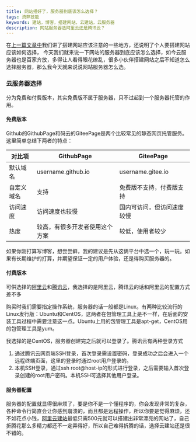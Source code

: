```yaml
---
title: 网站搭好了，服务器到底该怎么选择？
tags: 流弊技能
keywords: 建站，博客，搭建网站，云建站，云服务器
description: 网站服务器选阿里云还是腾讯云？
---
```


在[上一篇文章中](https://huhansome.github.io/2020/10/make-site/)我们讲了搭建网站应该注意的一些地方，还说明了个人要搭建网站应该如何选择，
今天我们就来说一下网站的服务器到底应该怎么选择，如今云服务器也是百家齐放，多得让人看得眼花缭乱，很多小伙伴搭建网站之后不知道怎么选择服务器，那么我今天就来说说网站服务器怎么选。

### 云服务器选择
分为免费和付费版本，其实免费版不属于服务器，只不过起到一个服务器托管的作用。

#### 免费版本
Github的GithubPage和码云的GiteePage是两个比较常见的静态网页托管服务。这里简单总结下两者的特点：

|对比项	|GithubPage	|GiteePage|
| ---- | ---- | ----- |
|默认域名	|username.github.io	|username.gitee.io|
|自定义域名	|支持	|免费版不支持，付费版支持|
|访问速度	|访问速度也较慢 | 国内可访问，但访问速度较慢|
|热度	|较高，有很多开发者使用这个方案	|较低，使用者较少|

如果你刚打算写博客，想尝尝鲜，我的建议是先从这俩平台中选一个，玩一玩。如果有长期维护的打算，并期望保证一定的用户体验，还是得购买服务器的。

#### 付费版本
可供选择的[阿里云](https://www.aliyun.com/minisite/goods?source=5176.11533457&userCode=j6bryttg)和[腾讯云](https://cloud.tencent.com/act/cps/redirect?redirect=1067&cps_key=49b140a6ab2ad2bbd5cd3a951a0661fc&from=console)，我选择的是阿里云，腾讯云的话和阿里云的配置方式差不多

购买时我们需要指定操作系统，服务器的话一般都是Linux。有两种比较流行的Linux发行版：Ubuntu和CentOS，这两者在包管理工具上是不一样，在后面的安装工具过程中需要注意这一点。Ubuntu上用的包管理工具是apt-get，CentOS用的包管理工具是yum。

我选择的是CentOS，服务器创建完之后就可以登录了。腾讯云有两种登录方式

1. 通过腾讯云网页端SSH登录，首次登录需设置密码，登录成功之后会进入一个远程终端页面，这里的登录时通过root用户登录的。
2. 本机SSH登录，通过ssh root@host-ip的形式进行登录，之后需要输入首次登录创建的root用户密码。本机SSH可选择其他用户登录。

#### 服务器配置
服务器的配置就显得很麻烦了，要是你不是一个懂程序的，你会发现非常的复杂，各种命令行简直会让你感到崩溃的，而且都是远程操作，所以你要是觉得麻烦，还不如花点小钱，[阿里云建站](https://ac.aliyun.com/application/webdesign/sumei?source=5176.11533457&userCode=j6bryttg)最低只需500元就可以搭建出非常漂亮的网站了，自己折腾花那么多精力都还不一定弄得好，所以自己难得折腾的话，选择云建站还是很不错的。

